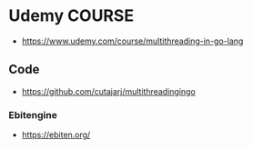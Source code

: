 # Udemy COURSE

- https://www.udemy.com/course/multithreading-in-go-lang


## Code 
- https://github.com/cutajarj/multithreadingingo


### Ebitengine
- https://ebiten.org/
